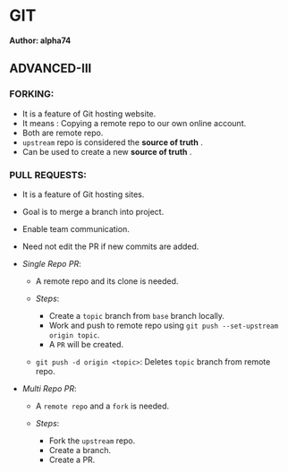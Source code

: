 # GIT
__Author: alpha74__

## ADVANCED-III

### FORKING:
- It is a feature of Git hosting website.
- It means : Copying a remote repo to our own online account.
- Both are remote repo.
- `upstream` repo is considered the __source of truth__ .
- Can be used to create a new __source of truth__ .
	
	
### PULL REQUESTS:
- It is a feature of Git hosting sites.
- Goal is to merge a branch into project.
- Enable team communication.
- Need not edit the PR if new commits are added.

- *Single Repo PR*:
	- A remote repo and its clone is needed.

	- *Steps*:
		- Create a `topic` branch from `base` branch locally.
		- Work and push to remote repo using `git push --set-upstream origin topic`.
		- A `PR` will be created.

	- `git push -d origin <topic>`: Deletes `topic` branch from remote repo.

- *Multi Repo PR*:
	- A `remote repo` and a `fork` is needed.

	- *Steps*:
		- Fork the `upstream` repo.
		- Create a branch.
		- Create a PR.
